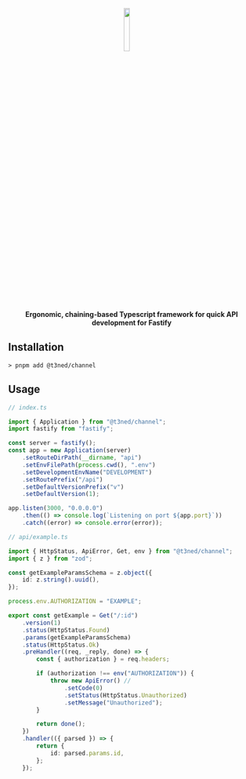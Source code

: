 <div align="center">
<img src="" align="center" width="15%" alt="">

<img src="https://img.shields.io/github/package-json/v/T3NED/channel/main" align="center" alt="">
<img src="https://img.shields.io/npm/dm/@t3ned/channel" align="center" alt="">
<img src="https://img.shields.io/github/license/T3NED/channel" align="center" alt="">
<img src="https://img.shields.io/github/issues/T3NED/channel" align="center" alt="">
<img src="https://img.shields.io/github/issues-pr/T3NED/channel" align="center" alt="">

<br>
<br>

**Ergonomic, chaining-based Typescript framework for quick API development for Fastify**

</div>

## Installation

```shell
> pnpm add @t3ned/channel
```

## Usage

```ts
// index.ts

import { Application } from "@t3ned/channel";
import fastify from "fastify";

const server = fastify();
const app = new Application(server)
	.setRouteDirPath(__dirname, "api")
	.setEnvFilePath(process.cwd(), ".env")
	.setDevelopmentEnvName("DEVELOPMENT")
	.setRoutePrefix("/api")
	.setDefaultVersionPrefix("v")
	.setDefaultVersion(1);

app.listen(3000, "0.0.0.0")
	.then(() => console.log(`Listening on port ${app.port}`))
	.catch((error) => console.error(error));
```

```ts
// api/example.ts

import { HttpStatus, ApiError, Get, env } from "@t3ned/channel";
import { z } from "zod";

const getExampleParamsSchema = z.object({
	id: z.string().uuid(),
});

process.env.AUTHORIZATION = "EXAMPLE";

export const getExample = Get("/:id")
	.version(1)
	.status(HttpStatus.Found)
	.params(getExampleParamsSchema)
	.status(HttpStatus.Ok)
	.preHandler((req, _reply, done) => {
		const { authorization } = req.headers;

		if (authorization !== env("AUTHORIZATION")) {
			throw new ApiError() //
				.setCode(0)
				.setStatus(HttpStatus.Unauthorized)
				.setMessage("Unauthorized");
		}

		return done();
	})
	.handler(({ parsed }) => {
		return {
			id: parsed.params.id,
		};
	});
```
